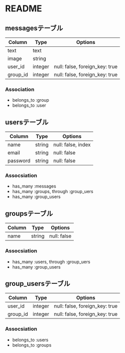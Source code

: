# README

## messagesテーブル

|Column|Type|Options|
|------|----|-------|
|text|text|
|image|string|
|user_id|integer|null: false, foreign_key: true|
|group_id|integer|null: false, foreign_key: true|

### Association
- belongs_to :group
- belongs_to :user


## usersテーブル

|Column|Type|Options|
|------|----|-------|
|name|string|null: false, index|
|email|string|null: false|
|password|string|null: false|

### Assocsiation
- has_many :messages
- has_many :groups, through :group_uers
- has_many :group_users


## groupsテーブル

|Column|Type|Options|
|------|----|-------|
|name|string|null: false|

### Assocsiation
- has_many :users, through :group_uers
- has_many :group_users


## group_usersテーブル

|Column|Type|Options|
|------|----|-------|
|user_id|integer|null: false, foreign_key: true|
|group_id|integer|null: false, foreign_key: true|

### Assocsiation
- belongs_to :users
- belongs_to :groups

